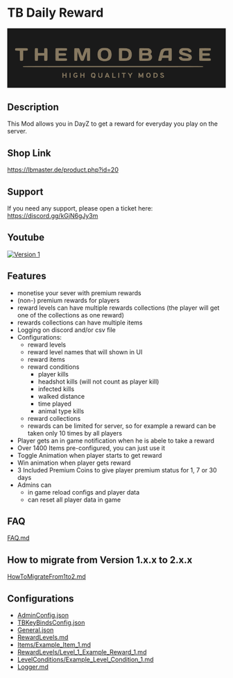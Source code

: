 # TB Daily Reward

<img src="./logo.png" alt="TB Daily Reward" width="512"/>

## Description
This Mod allows you in DayZ to get a reward for everyday you play on the server.

## Shop Link
https://lbmaster.de/product.php?id=20

## Support

If you need any support, please open a ticket here: https://discord.gg/kGjN6gJy3m

## Youtube

[![Version 1](logoYT.png)](https://www.youtube.com/watch?v=9gFb6p5iBgY)

## Features
- monetise your sever with premium rewards
- (non-) premium rewards for players
- reward levels can have multiple rewards collections (the player will get one of the collections as one reward)
- rewards collections can have multiple items
- Logging on discord and/or csv file
- Configurations:
  - reward levels
  - reward level names that will shown in UI
  - reward items
  - reward conditions
    - player kills
    - headshot kills (will not count as player kill)
    - infected kills
    - walked distance
    - time played
    - animal type kills
  - reward collections
  - rewards can be limited for server, so for example a reward can be taken only 10 times by all players 
- Player gets an in game notification when he is abele to take a reward  
- Over 1400 Items pre-configured, you can just use it
- Toggle Animation when player starts to get reward
- Win animation when player gets reward
- 3 Included Premium Coins to give player premium status for 1, 7 or 30 days 
- Admins can 
  - in game reload configs and player data
  - can reset all player data in game
  

## FAQ
[FAQ.md](FAQ.md)

## How to migrate from Version 1.x.x to 2.x.x
[HowToMigrateFrom1to2.md](HowToMigrateFrom1to2.md)

## Configurations

- [AdminConfig.json](../GlobalConfigs/Readme.md#adminconfigjson)
- [TBKeyBindsConfig.json](../GlobalConfigs/Readme.md#tbkeybindsconfigjson)
- [General.json](./Configs/General.md)
- [RewardLevels.md](./Configs/RewardLevels.md)
- [Items/Example_Item_1.md](./Configs/Example_Item_1.md)
- [RewardLevels/Level_1_Example_Reward_1.md](./Configs/Level_1_Example_Reward_1.md)
- [LevelConditions/Example_Level_Condition_1.md](./Configs/Example_Level_Condition_1.md)
- [Logger.md](./Configs/Logger.md)







